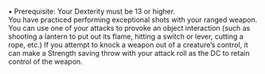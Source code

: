 • Prerequisite: Your Dexterity must be 13 or higher.  
You have practiced performing exceptional shots with your ranged weapon. You can use one of your attacks to provoke an object interaction (such as shooting a lantern to put out its flame, hitting a switch or lever, cutting a rope, etc.) If you attempt to knock a weapon out of a creature’s control, it can make a Strength saving throw with your attack roll as the DC to retain control of the weapon.